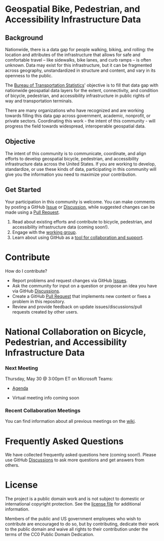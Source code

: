 # Geospatial Bike, Pedestrian, and Accessibility Infrastructure Data

## Background
Nationwide, there is a data gap for people walking, biking, and rolling: the location and attributes of the infrastructure that allows for safe and comfortable travel – like sidewalks, bike lanes, and curb ramps – is often unknown. Data may exist for this infrastructure, but it can be fragmented across geography, unstandardized in structure and content, and vary in its openness to the public. 

The [Bureau of Transportation Statistics](https://www.bts.gov/)' objective is to fill that data gap with nationwide geospatial data layers for the extent, connectivity, and condition of bicycle, pedestrian, and accessibility infrastructure in public rights of way and transportation terminals.

There are many organizations who have recognized and are working towards filling this data gap across government, academic, nonprofit, or private sectors. Coordinating this work - the intent of this community - will progress the field towards widespread, interoperable geospatial data.

## Objective
The intent of this community is to communicate, coordinate, and align efforts to develop geospatial bicycle, pedestrian, and accessibility infrastructure data across the United States. If you are working to develop, standardize, or use these kinds of data, participating in this community will give you the information you need to maximize your contribution.

## Get Started
Your participation in this community is welcome. You can make comments by posting a GitHub [Issue](https://github.com/dotbts/BPA/issues) or [Discussion](https://github.com/dotbts/BPA/discussions), while suggested changes can be made using a [Pull Request](https://github.com/dotbts/BPA/pulls).

1. Read about existing efforts and contribute to bicycle, pedestrian, and accessibility infrastructure data (coming soon!).
2. Engage with the [working group](#working-group).
3. Learn about using GitHub as a [tool for collaboration and support](#contribute).

# Contribute

How do I contribute?

- Report problems and request changes via GitHub [Issues](https://github.com/dotbts/BPA/issues).
- Ask the community for input on a question or propose an idea you have via GitHub [Discussions](https://github.com/dotbts/BPA/discussions).
- Create a GitHub [Pull Request](https://github.com/dotbts/BPA/pulls) that implements new content or fixes a problem in this repository.
- Review and provide feedback on update issues/discussions/pull requests created by other users.

# National Collaboration on Bicycle, Pedestrian, and Accessibility Infrastructure Data
### Next Meeting
Thursday, May 30 @ 3:00pm ET on Microsoft Teams:  
- [Agenda](https://github.com/dotbts/BPA/wiki/2024-05-30#draft-agenda)  

- Virtual meeting info coming soon

### Recent Collaboration Meetings
You can find information about all previous meetings on the [wiki](https://github.com/dotbts/BPA/wiki).

# Frequently Asked Questions
We have collected frequently asked questions here (coming soon!). Please use GitHub [Discussions](https://github.com/dotbts/BPA/discussions) to ask more questions and get answers from others.


# License
The project is a public domain work and is not subject to domestic or international copyright protection. See the [license file](./LICENSE.md) for additional information.

Members of the public and US government employees who wish to contribute are encouraged to do so, but by contributing, dedicate their work to the public domain and waive all rights to their contribution under the terms of the CC0 Public Domain Dedication.
